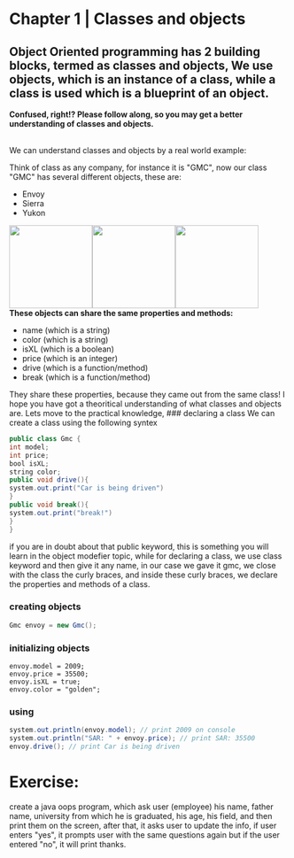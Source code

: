 # Chapter 1 | Classes and objects
<h2> Object Oriented programming has 2 building blocks, termed as classes and objects,
We use objects, which is an instance of a class, while a class is used which is a blueprint of an object.
</h2> <b> Confused, right!? Please follow along, so you may get a better understanding of classes and objects. </b>

<br />
<br />
<p> We can understand classes and objects by a real world example:</p>
<p>Think of class as any company, for instance it is "GMC", now our class "GMC" has several different objects, these are: </p>
<ul>
<li>Envoy</li>
<li>Sierra</li>
<li>Yukon</li>
</ul>
<center>
<div style="display:flex;">
<img height="150" id="envoy" src="https://user-images.githubusercontent.com/29815204/186344226-d75682bc-bca7-420b-9f7b-856e1b568b1b.jpg"/>
<img height="150" id="yukon" src="https://user-images.githubusercontent.com/29815204/186344255-338bf63b-90a8-4c90-b95e-755dbf530ef2.jpg"/>
<img height="150" id="sierra" src="https://user-images.githubusercontent.com/29815204/186344240-168d2eb1-7df5-415f-9f58-c15e1ce1a92a.jpg"/>
</div>
</center>
<b>These objects can share the same properties and methods:</b>
<ul>
   <li>
    name (which is a string)
  </li>
  <li>
    color (which is a string)
  </li>
  <li>
    isXL (which is a boolean)
  </li>
  <li>
    price (which is an integer)
  </li>
   <li>
    drive (which is a function/method)
  </li>
   <li>
    break (which is a function/method)
  </li>
  </ul>
 They share these properties, because they came out from the same class! I hope you have got a theoritical understanding of what classes and objects are.
 Lets move to the practical knowledge,
 ### declaring a class
 We can create a class using the following syntex
 
 ```java
 public class Gmc {
 int model;
 int price;
 bool isXL;
 string color;
 public void drive(){
 system.out.print("Car is being driven")
 }
 public void break(){
 system.out.print("break!")
 }
 }
 ```
 if you are in doubt about that public keyword, this is something you will learn in the object modefier topic, while for declaring a class, we use class keyword and then give it any name, in our case we gave it gmc, we close with the class the curly braces, and inside these curly braces, we declare the properties and methods of a class.
 
### creating objects
```java
Gmc envoy = new Gmc();
```
### initializing objects
```
envoy.model = 2009;
envoy.price = 35500;
envoy.isXL = true;
envoy.color = "golden";
```
### using
```java
system.out.println(envoy.model); // print 2009 on console
system.out.println("SAR: " + envoy.price); // print SAR: 35500
envoy.drive(); // print Car is being driven
```
# Exercise:
create a java oops program, which ask user (employee) his name, father name, university from which he is graduated, his age, his field, and then print them on the screen, after that, it asks user to update the info, if user enters "yes", it prompts user with the same questions again but if the user entered "no", it will print thanks.
